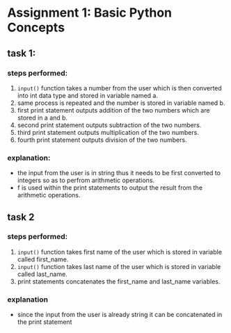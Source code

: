 # Assignment 1: Basic Python Concepts

## task 1:

### steps performed:
1. `input()` function takes a number from the user which is then converted into int data type and stored in variable named a.
2. same process is repeated and the number is stored in variable named b.
3. first print statement outputs addition of the two numbers which are stored in a and b.
4. second print statement outputs subtraction of the two numbers.
5. third print statement outputs multiplication of the two numbers.
6. fourth print statement outputs division of the two numbers.

### explanation:
 - the input from the user is in string thus it needs to be first converted to integers so as to perfrom arithmetic operations.
 - f is used within the print statements to output the result from the arithmetic operations.

## task 2

### steps performed:
1. `input()` function takes first name of the user which is stored in variable called first_name.
2. `input()` function takes last name of the user which is stored in variable called last_name.
3. print statements concatenates the first_name and last_name variables.

### explanation
 - since the input from the user is already string it can be concatenated in the print statement
